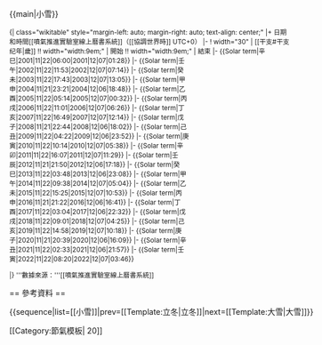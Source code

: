 <noinclude>{{main|小雪}}
</noinclude><div style="font-size: smaller;">
{| class="wikitable" style="<noinclude>margin-left: auto; margin-right: auto; </noinclude>text-align: center;"
|+ 日期和時間<noinclude><ref>[[噴氣推進實驗室線上曆書系統]]</ref></noinclude>（[[協調世界時]] UTC+0）
|-
! width="30" | [[干支#干支纪年|歲]] !! width="width:9em;" | 開始 !! width="width:9em;" | 結束
|-
{{Solar term|辛巳|2001|11|22|06:00|2001|12|07|01:28}}
|-
{{Solar term|壬午|2002|11|22|11:53|2002|12|07|07:14}}
|-
{{Solar term|癸未|2003|11|22|17:43|2003|12|07|13:05}}
|-
{{Solar term|甲申|2004|11|21|23:21|2004|12|06|18:48}}
|-
{{Solar term|乙酉|2005|11|22|05:14|2005|12|07|00:32}}
|-
{{Solar term|丙戌|2006|11|22|11:01|2006|12|07|06:26}}
|-
{{Solar term|丁亥|2007|11|22|16:49|2007|12|07|12:14}}
|-
{{Solar term|戊子|2008|11|21|22:44|2008|12|06|18:02}}
|-
{{Solar term|己丑|2009|11|22|04:22|2009|12|06|23:52}}
|-
{{Solar term|庚寅|2010|11|22|10:14|2010|12|07|05:38}}
|-
{{Solar term|辛卯|2011|11|22|16:07|2011|12|07|11:29}}
|-
{{Solar term|壬辰|2012|11|21|21:50|2012|12|06|17:18}}
|-
{{Solar term|癸巳|2013|11|22|03:48|2013|12|06|23:08}}
|-
{{Solar term|甲午|2014|11|22|09:38|2014|12|07|05:04}}
|-
{{Solar term|乙未|2015|11|22|15:25|2015|12|07|10:53}}
|-
{{Solar term|丙申|2016|11|21|21:22|2016|12|06|16:41}}
|-
{{Solar term|丁酉|2017|11|22|03:04|2017|12|06|22:32}}
|-
{{Solar term|戊戌|2018|11|22|09:01|2018|12|07|04:25}}
|-
{{Solar term|己亥|2019|11|22|14:58|2019|12|07|10:18}}
|-
{{Solar term|庚子|2020|11|21|20:39|2020|12|06|16:09}}
|-
{{Solar term|辛丑|2021|11|22|02:33|2021|12|06|21:57}}
|-
{{Solar term|壬寅|2022|11|22|08:20|2022|12|07|03:46}}
<!--
|-
{{Solar term|癸卯|2023|11| | 0:0 |2023|12|  |  :  }}
|-
{{Solar term|甲辰|2024|11| | 0:0 |2024|12|  |  :  }}

|-
{{Solar term|  |202 |11| | 0:0 |202 |12|  |  :  }}

:小雪，太阳到达黄经240度
:大雪，太阳到达黄经255度
-->
|}<includeonly>
'''數據來源：'''[[噴氣推進實驗室線上曆書系統]]</includeonly>
</div><noinclude>

== 參考資料 ==
<div class="references-small">
<references />
</div>

<div style="white-space: nowrap;">{{sequence|list=[[小雪]]|prev=[[Template:立冬|立冬]]|next=[[Template:大雪|大雪]]}}</div>

[[Category:節氣模板| 20]]

</noinclude>